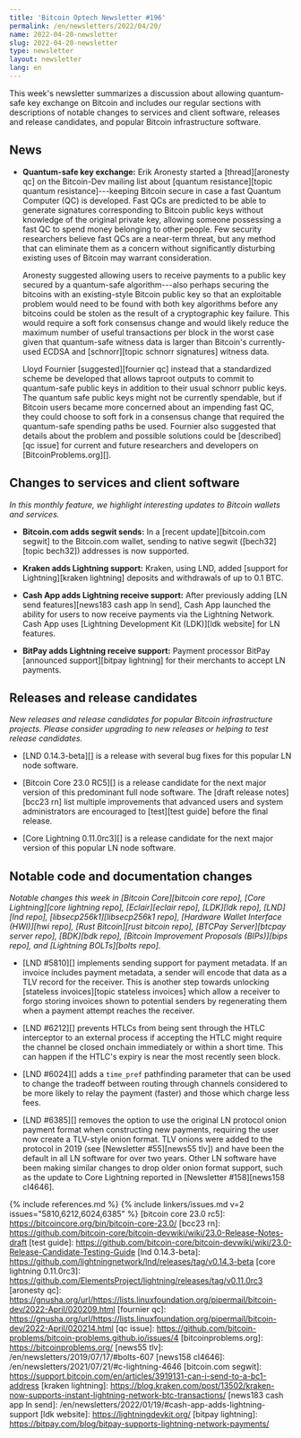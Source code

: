 ```yaml
---
title: 'Bitcoin Optech Newsletter #196'
permalink: /en/newsletters/2022/04/20/
name: 2022-04-20-newsletter
slug: 2022-04-20-newsletter
type: newsletter
layout: newsletter
lang: en
---
```

This week's newsletter summarizes a discussion about allowing
quantum-safe key exchange on Bitcoin and includes our regular sections
with descriptions of notable changes to services and client software,
releases and release candidates, and popular Bitcoin infrastructure
software.

## News

- **Quantum-safe key exchange:** Erik Aronesty started a
  [thread][aronesty qc] on the Bitcoin-Dev mailing list about [quantum
  resistance][topic quantum resistance]---keeping Bitcoin secure in case
  a fast Quantum Computer (QC) is developed.  Fast QCs are predicted to
  be able to generate signatures corresponding to Bitcoin public keys
  without knowledge of the original private key, allowing someone
  possessing a fast QC to spend money belonging to other people.  Few security
  researchers believe fast QCs are a near-term threat, but any method
  that can eliminate them as a concern without significantly disturbing
  existing uses of Bitcoin may warrant consideration.

  Aronesty suggested allowing users to receive payments to a public
  key secured by a quantum-safe algorithm---also perhaps securing the
  bitcoins with an existing-style Bitcoin public key so that an
  exploitable problem would need to be found with both key algorithms
  before any bitcoins could be stolen as the result of a cryptographic
  key failure.  This would require a soft fork consensus change and
  would likely reduce the maximum number of useful transactions per
  block in the worst case given that quantum-safe witness data is
  larger than Bitcoin's currently-used ECDSA and [schnorr][topic
  schnorr signatures] witness data.

  Lloyd Fournier [suggested][fournier qc] instead that a standardized
  scheme be developed that allows taproot outputs to commit to
  quantum-safe public keys in addition to their usual schnorr public
  keys.  The quantum safe public keys might not be currently
  spendable, but if Bitcoin users became more concerned about an
  impending fast QC, they could choose to soft fork in a consensus
  change that required the quantum-safe spending paths be used.
  Fournier also suggested that details about the problem and possible
  solutions could be [described][qc issue] for current and future
  researchers and developers on [BitcoinProblems.org][].

## Changes to services and client software

*In this monthly feature, we highlight interesting updates to Bitcoin
wallets and services.*

- **Bitcoin.com adds segwit sends:**
  In a [recent update][bitcoin.com segwit] to the Bitcoin.com wallet, sending to
  native segwit ([bech32][topic bech32]) addresses is now supported.

- **Kraken adds Lightning support:**
  Kraken, using LND, added [support for Lightning][kraken lightning] deposits
  and withdrawals of up to 0.1 BTC.

- **Cash App adds Lightning receive support:**
  After previously adding [LN send features][news183 cash app ln send], Cash App
  launched the ability for users to now receive payments via the Lightning
  Network. Cash App uses [Lightning Development Kit (LDK)][ldk website] for LN features.

- **BitPay adds Lightning receive support:**
  Payment processor BitPay [announced support][bitpay lightning] for their
  merchants to accept LN payments.

## Releases and release candidates

*New releases and release candidates for popular Bitcoin infrastructure
projects.  Please consider upgrading to new releases or helping to test
release candidates.*

- [LND 0.14.3-beta][] is a release with several bug fixes
  for this popular LN node software.

- [Bitcoin Core 23.0 RC5][] is a release candidate for the next major
  version of this predominant full node software.  The [draft release
  notes][bcc23 rn] list multiple improvements that advanced users and
  system administrators are encouraged to [test][test guide] before the final release.

- [Core Lightning 0.11.0rc3][] is a release candidate for the next major
  version of this popular LN node software.

## Notable code and documentation changes

*Notable changes this week in [Bitcoin Core][bitcoin core repo], [Core
Lightning][core lightning repo], [Eclair][eclair repo], [LDK][ldk repo],
[LND][lnd repo], [libsecp256k1][libsecp256k1 repo], [Hardware Wallet
Interface (HWI)][hwi repo], [Rust Bitcoin][rust bitcoin repo], [BTCPay
Server][btcpay server repo], [BDK][bdk repo], [Bitcoin Improvement
Proposals (BIPs)][bips repo], and [Lightning BOLTs][bolts repo].*

- [LND #5810][] implements sending support for payment metadata. If an
  invoice includes payment metadata, a sender will encode that data as a
  TLV record for the receiver. This is another step towards unlocking
  [stateless invoices][topic stateless invoices] which allow a receiver
  to forgo storing invoices shown to potential senders by
  regenerating them when a payment attempt reaches the receiver.

- [LND #6212][] prevents HTLCs from being sent through the HTLC
  interceptor to an external process if accepting the HTLC might require
  the channel be closed onchain immediately or within a short time.
  This can happen if the HTLC's expiry is near the most recently seen
  block.

- [LND #6024][] adds a `time_pref` pathfinding parameter that can be
  used to change the tradeoff between routing through channels
  considered to be more likely to relay the payment (faster) and those
  which charge less fees.

- [LND #6385][] removes the option to use the original LN protocol onion
  payment format when constructing new payments, requiring the user now
  create a TLV-style onion format.  TLV onions were added to the
  protocol in 2019 (see [Newsletter #55][news55 tlv]) and have been the
  default in all LN software for over two years.  Other LN software have
  been making similar changes to drop older onion format support, such
  as the update to Core Lightning reported in [Newsletter
  #158][news158 cl4646].

{% include references.md %}
{% include linkers/issues.md v=2 issues="5810,6212,6024,6385" %}
[bitcoin core 23.0 rc5]: https://bitcoincore.org/bin/bitcoin-core-23.0/
[bcc23 rn]: https://github.com/bitcoin-core/bitcoin-devwiki/wiki/23.0-Release-Notes-draft
[test guide]: https://github.com/bitcoin-core/bitcoin-devwiki/wiki/23.0-Release-Candidate-Testing-Guide
[lnd 0.14.3-beta]: https://github.com/lightningnetwork/lnd/releases/tag/v0.14.3-beta
[core lightning 0.11.0rc3]: https://github.com/ElementsProject/lightning/releases/tag/v0.11.0rc3
[aronesty qc]: https://gnusha.org/url/https://lists.linuxfoundation.org/pipermail/bitcoin-dev/2022-April/020209.html
[fournier qc]: https://gnusha.org/url/https://lists.linuxfoundation.org/pipermail/bitcoin-dev/2022-April/020214.html
[qc issue]: https://github.com/bitcoin-problems/bitcoin-problems.github.io/issues/4
[bitcoinproblems.org]: https://bitcoinproblems.org/
[news55 tlv]: /en/newsletters/2019/07/17/#bolts-607
[news158 cl4646]: /en/newsletters/2021/07/21/#c-lightning-4646
[bitcoin.com segwit]: https://support.bitcoin.com/en/articles/3919131-can-i-send-to-a-bc1-address
[kraken lightning]: https://blog.kraken.com/post/13502/kraken-now-supports-instant-lightning-network-btc-transactions/
[news183 cash app ln send]: /en/newsletters/2022/01/19/#cash-app-adds-lightning-support
[ldk website]: https://lightningdevkit.org/
[bitpay lightning]: https://bitpay.com/blog/bitpay-supports-lightning-network-payments/
